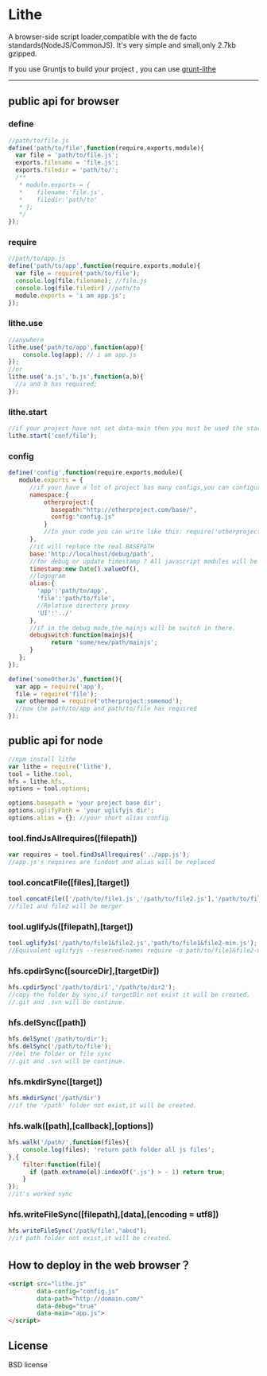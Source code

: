 # Lithe

A browser-side script loader,compatible with the de facto standards(NodeJS/CommonJS).
It's very simple and small,only 2.7kb gzipped.

If you use Gruntjs to build your project , you can use [grunt-lithe][1]

  [1]: http://www.github.com/xiaojue/grunt-lithe

---

## public api for browser

### define

```js
//path/to/file.js
define('path/to/file',function(require,exports,module){
  var file = 'path/to/file.js';
  exports.filename = 'file.js';
  exports.filedir = 'path/to/';
  /**
   * module.exports = {
   *    filename:'file.js',
   *    filedir:'path/to'
   * };
   */
});

```

### require

```js
//path/to/app.js
define('path/to/app',function(require,exports,module){
  var file = require('path/to/file');
  console.log(file.filename); //file.js
  console.log(file.filedir) //path/to
  module.exports = 'i am app.js';
});
```
### lithe.use

```js
//anywhere
lithe.use('path/to/app',function(app){
    console.log(app); // i am app.js
});
//or
lithe.use('a.js','b.js',function(a,b){
  //a and b has required;
});
```

### lithe.start

```js
//if your project have not set data-main then you must be used the start function to make start.
lithe.start('conf/file');
```

### config

```js
define('config',function(require,exports,module){
   module.exports = {
      //if your have a lot of project has many configs,you can configuration the namespace at here.
      namespace:{
          otherproject:{
            basepath:"http://otherproject.com/base/",
            config:"config.js"
          }
          //In your code you can write like this: require('otherproject:somemod');
      },
      //it will replace the real BASEPATH
      base:'http://localhost/debug/path', 
      //for debug or update timestamp ? All javascript modules will be used
      timestamp:new Date().valueOf(), 
      //logogram
      alias:{
        'app':'path/to/app',
        'file':'path/to/file',
        //Relative directory proxy
        'UI':'../'
      },
      //if in the debug mode,the mainjs will be switch in there.
      debugswitch:function(mainjs){
            return 'some/new/path/mainjs';
      }
   };
});

define('someOtherJs',function(){
  var app = require('app'),
  file = require('file');
  var othermod = require('otherproject:somemod');
  //now the path/to/app and path/to/file has required
});
```

## public api for node

```js
//npm install lithe
var lithe = require('lithe'),
tool = lithe.tool,
hfs = lithe.hfs,
options = tool.options;

options.basepath = 'your project base dir';
options.uglifyPath = 'your uglifyjs dir';
options.alias = {}; //your short alias config

```

### tool.findJsAllrequires([filepath]) 

```js
var requires = tool.findJsAllrequires('../app.js');
//app.js's requires are findout and alias will be replaced  
```
### tool.concatFile([files],[target])

```js
tool.concatFile(['/path/to/file1.js','/path/to/file2.js'],'/path/to/file1&file2.js');
//file1 and file2 will be merger
```

### tool.uglifyJs([filepath],[target])

```js
tool.uglifyJs('/path/to/file1&file2.js','path/to/file1&file2-min.js');
//Equivalent uglifyjs --reserved-names require -o path/to/file1&file2-min.js /path/to/file1&file2.js
```

### hfs.cpdirSync([sourceDir],[targetDir])

```js
hfs.cpdirSync('/path/to/dir1','/path/to/dir2');
//copy the folder by sync,if targetDir not exist it will be created.
//.git and .svn will be continue.
```

### hfs.delSync([path])

```js
hfs.delSync('/path/to/dir');
hfs.delSync('/path/to/file');
//del the folder or file sync
//.git and .svn will be continue.
```

### hfs.mkdirSync([target])

```js
hfs.mkdirSync('/path/dir')
//if the '/path' folder not exist,it will be created.
```

### hfs.walk([path],[callback],[options])

```js
hfs.walk('/path/',function(files){
    console.log(files); 'return path folder all js files';    
},{
    filter:function(file){
	  if (path.extname(el).indexOf('.js') > - 1) return true;
    }
});
//it's worked sync
```

### hfs.writeFileSync([filepath],[data],[encoding = utf8])

```js
hfs.writeFileSync('/path/file',"abcd");
//if path folder not exist,it will be created.
```

## How to deploy in the web browser？

```html
<script src="lithe.js"
        data-config="config.js"
        data-path="http://domain.com/"
        data-debug="true"
        data-main="app.js">
</script>
```
## License

BSD license

